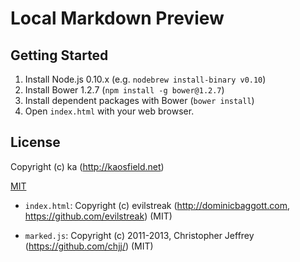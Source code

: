 # Local Markdown Preview

## Getting Started

1. Install Node.js 0.10.x (e.g. `nodebrew install-binary v0.10`)
2. Install Bower 1.2.7 (`npm install -g bower@1.2.7`)
3. Install dependent packages with Bower (`bower install`)
4. Open `index.html` with your web browser.

## License

Copyright (c) ka (http://kaosfield.net)

[MIT](http://opensource.org/licenses/MIT)

* `index.html`: Copyright (c) evilstreak (http://dominicbaggott.com, https://github.com/evilstreak) (MIT)

* `marked.js`: Copyright (c) 2011-2013, Christopher Jeffrey (https://github.com/chjj/) (MIT)
